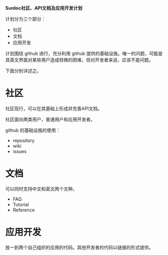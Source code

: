 **Surdoc社区、API文档及应用开发计划**

计划分为三个部分：

* 社区
* 文档
* 应用开发

计划围绕 github 进行，充分利用 github 提供的基础设施。唯一的问题，可能是其英文界面对某些用户造成轻微的困难，但对开发者来说，应该不是问题。

下面分别详述之。

# 社区

社区现行，可以在其基础上形成并完善API文档。

社区面向两类用户，普通用户和应用开发者。

github 的基础设施的使用：

*	repository
*	wiki
*	issues

# 文档

可以同时支持中文和英文两个文种。

*	FAQ
*	Tutorial
*	Reference



# 应用开发

放一到两个自己组织的应用的代码。其他开发者的代码以链接的形式提供。


